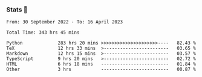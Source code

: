 ### Stats 👋
<!--START_SECTION:waka-->

```text
From: 30 September 2022 - To: 16 April 2023

Total Time: 343 hrs 45 mins

Python             283 hrs 20 mins >>>>>>>>>>>>>>>>>>>>>----   82.43 %
TeX                12 hrs 33 mins  >------------------------   03.65 %
Markdown           12 hrs 15 mins  >------------------------   03.57 %
TypeScript         9 hrs 20 mins   >------------------------   02.72 %
HTML               6 hrs 18 mins   -------------------------   01.84 %
Other              3 hrs           -------------------------   00.87 %
```

<!--END_SECTION:waka-->

<!--
**buhaytza2005/buhaytza2005** is a ✨ _special_ ✨ repository because its `README.md` (this file) appears on your GitHub profile.

Here are some ideas to get you started:

- 🔭 I’m currently working on ...
- 🌱 I’m currently learning ...
- 👯 I’m looking to collaborate on ...
- 🤔 I’m looking for help with ...
- 💬 Ask me about ...
- 📫 How to reach me: ...
- 😄 Pronouns: ...
- ⚡ Fun fact: ...
-->


